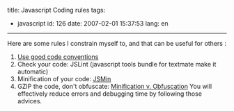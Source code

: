 title: Javascript Coding rules
tags:
- javascript
id: 126
date: 2007-02-01 15:37:53
lang: en
---

Here are some rules I constrain myself to, and that can be useful for others :

1.  [ Use good code conventions](http://javascript.crockford.com/code.html)
2.  Check your code: JSLint (javascript tools bundle for textmate make it automatic)
3.  Minification of your code: [JSMin](http://javascript.crockford.com/jsmin.html)
4.  GZIP the code, don't obfuscate: [Minification v. Obfuscation](http://yuiblog.com/blog/2006/03/06/minification-v-obfuscation/)
You will effectively reduce errors and debugging time by following those advices.